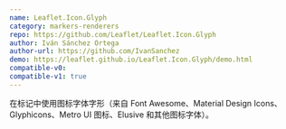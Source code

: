 ```yaml
---
name: Leaflet.Icon.Glyph
category: markers-renderers
repo: https://github.com/Leaflet/Leaflet.Icon.Glyph
author: Iván Sánchez Ortega
author-url: https://github.com/IvanSanchez
demo: https://leaflet.github.io/Leaflet.Icon.Glyph/demo.html
compatible-v0:
compatible-v1: true
---
```


在标记中使用图标字体字形（来自 Font Awesome、Material Design Icons、Glyphicons、Metro UI 图标、Elusive 和其他图标字体）。
